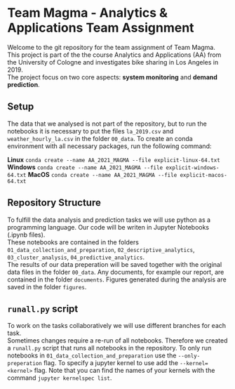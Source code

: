 # Team Magma - Analytics & Applications Team Assignment

Welcome to the git repository for the team assignment of Team Magma.  
This project is part of the the course Analytics and Applications (AA) from the University of Cologne and investigates bike sharing in Los Angeles in 2019.  
The project focus on two core aspects: **system monitoring** and **demand prediction**.

## Setup

The data that we analysed is not part of the repository, but to run the notebooks it is necessary to put the files `la_2019.csv` and `weather_hourly_la.csv` in the folder `00_data`.
To create an conda environment with all necessary packages, run the following command:

**Linux**
`conda create --name AA_2021_MAGMA --file explicit-linux-64.txt`
**Windows**
`conda create --name AA_2021_MAGMA --file explicit-windows-64.txt`
**MacOS**
`conda create --name AA_2021_MAGMA --file explicit-macos-64.txt`

## Repository Structure

To fulfill the data analysis and prediction tasks we will use python as a programming language. Our code will be writen in Jupyter Notebooks (.ipynb files).  
These notebooks are contained in the folders `01_data_collection_and_preparation`, `02_descriptive_analytics`, `03_cluster_analysis`, `04_predictive_analytics`.  
The results of our data preperation will be saved together with the original data files in the folder `00_data`.
Any documents, for example our report, are contained in the folder `documents`.
Figures generated during the analysis are saved in the folder `figures`.

## `runall.py` script

To work on the tasks collaboratively we will use different branches for each task.  
Sometimes changes require a re-run of all notebooks. Therefore we created a `runall.py` script that runs all notebooks in the repository.
To only run notebooks in `01_data_collection_and_preparation` use the `--only-preperation` flag.
To specify a jupyter kernel to use add the `--kernel=<kernel>` flag. Note that you can find the names of your kernels with the command `jupyter kernelspec list`.
